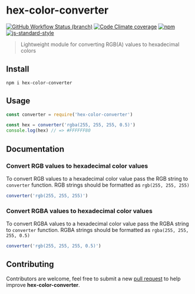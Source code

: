 # hex-color-converter

[![GitHub Workflow Status (branch)](https://img.shields.io/github/workflow/status/dominicegginton/hex-color-converter/CI/main?label=CI)](https://github.com/dominicegginton/hex-color-converter/actions)
[![Code Climate coverage](https://img.shields.io/codeclimate/coverage/dominicegginton/hex-color-converter)](https://codeclimate.com/github/dominicegginton/hex-color-converter)
[![npm](https://img.shields.io/npm/dt/hex-color-converter?label=Downloads)](https://www.npmjs.com/package/hex-color-converter)
[![js-standard-style](https://img.shields.io/badge/Code%20Style-standard-brightgreen.svg)](http://standardjs.com)

> Lightweight module for converting RGB(A) values to hexadecimal colors

## Install

``` shell
npm i hex-color-converter
```

## Usage

``` js
const converter = require('hex-color-converter')

const hex = converter('rgba(255, 255, 255, 0.5)')
console.log(hex) // => #FFFFFF80
```

## Documentation

### Convert RGB values to hexadecimal color values

To convert RGB values to a hexadecimal color value pass the RGB string to `converter` function. RGB strings should be formatted as `rgb(255, 255, 255)`

``` js
converter('rgb(255, 255, 255)')
```

### Convert RGBA values to hexadecimal color values

To convert RGBA values to a hexadecimal color value pass the RGBA string to `converter` function. RGBA strings should be formatted as `rgba(255, 255, 255, 0.5)`

``` js
converter('rgb(255, 255, 255, 0.5)')
```

## Contributing

Contributors are welcome, feel free to submit a new [pull request](https://github.com/dominicegginton/hex-color-converter/pulls)  to help improve **hex-color-converter**.